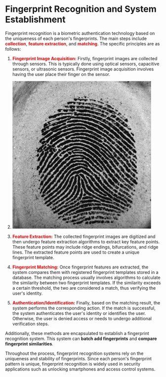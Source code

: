 # Fingerprint Recognition and System Establishment

Fingerprint recognition is a biometric authentication technology based on the uniqueness of each person's fingerprints. The main steps include **<span style="color:red">collection</span>**, **<span style="color:red">feature extraction</span>**, and **<span style="color:red">matching</span>**. The specific principles are as follows:

1. **<span style="color:red">Fingerprint Image Acquisition:</span>** Firstly, fingerprint images are collected through sensors. This is typically done using optical sensors, capacitive sensors, or ultrasonic sensors. Fingerprint image acquisition involves having the user place their finger on the sensor.
2. ![Image text](https://github.com/ShinYizila/ShinYizila.github.io/blob/master/imageDir/101_1.png)

3. **<span style="color:red">Feature Extraction:</span>** The collected fingerprint images are digitized and then undergo feature extraction algorithms to extract key feature points. These feature points may include ridge endings, bifurcations, and ridge lines. The extracted feature points are used to create a unique fingerprint template.

4. **<span style="color:red">Fingerprint Matching:</span>** Once fingerprint features are extracted, the system compares them with registered fingerprint templates stored in a database. The matching process usually involves algorithms to calculate the similarity between two fingerprint templates. If the similarity exceeds a certain threshold, the two are considered a match, thus verifying the user's identity.

5. **<span style="color:red">Authentication/Identification:</span>** Finally, based on the matching result, the system performs the corresponding action. If the match is successful, the system authenticates the user's identity or identifies the user. Otherwise, the user is denied access or needs to undergo additional verification steps.

Additionally, these methods are encapsulated to establish a fingerprint recognition system. This system can **batch add fingerprints** and **compare fingerprint similarities**.

Throughout the process, fingerprint recognition systems rely on the uniqueness and stability of fingerprints. Since each person's fingerprint pattern is unique, fingerprint recognition is widely used in security applications such as unlocking smartphones and access control systems.
